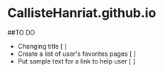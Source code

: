 # CallisteHanriat.github.io

##TO DO
- Changing title [ ]
- Create a list of user's favorites pages [ ]
- Put sample text for a link to help user [ ]
